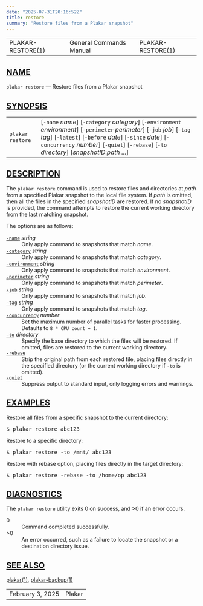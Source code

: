 ```yaml
---
date: "2025-07-31T20:16:52Z"
title: restore
summary: "Restore files from a Plakar snapshot"
---
```

<table class="head">
  <tr>
    <td class="head-ltitle">PLAKAR-RESTORE(1)</td>
    <td class="head-vol">General Commands Manual</td>
    <td class="head-rtitle">PLAKAR-RESTORE(1)</td>
  </tr>
</table>
<div class="manual-text">
<section class="Sh">
<h1 class="Sh" id="NAME"><a class="permalink" href="#NAME">NAME</a></h1>
<p class="Pp"><code class="Nm">plakar restore</code> &#x2014;
    <span class="Nd">Restore files from a Plakar snapshot</span></p>
</section>
<section class="Sh">
<h1 class="Sh" id="SYNOPSIS"><a class="permalink" href="#SYNOPSIS">SYNOPSIS</a></h1>
<table class="Nm">
  <tr>
    <td><code class="Nm">plakar restore</code></td>
    <td>[<code class="Fl">-name</code> <var class="Ar">name</var>]
      [<code class="Fl">-category</code> <var class="Ar">category</var>]
      [<code class="Fl">-environment</code> <var class="Ar">environment</var>]
      [<code class="Fl">-perimeter</code> <var class="Ar">perimeter</var>]
      [<code class="Fl">-job</code> <var class="Ar">job</var>]
      [<code class="Fl">-tag</code> <var class="Ar">tag</var>]
      [<code class="Fl">-latest</code>] [<code class="Fl">-before</code>
      <var class="Ar">date</var>] [<code class="Fl">-since</code>
      <var class="Ar">date</var>] [<code class="Fl">-concurrency</code>
      <var class="Ar">number</var>] [<code class="Fl">-quiet</code>]
      [<code class="Fl">-rebase</code>] [<code class="Fl">-to</code>
      <var class="Ar">directory</var>]
      [<var class="Ar">snapshotID</var>:<var class="Ar">path ...</var>]</td>
  </tr>
</table>
</section>
<section class="Sh">
<h1 class="Sh" id="DESCRIPTION"><a class="permalink" href="#DESCRIPTION">DESCRIPTION</a></h1>
<p class="Pp">The <code class="Nm">plakar restore</code> command is used to
    restore files and directories at <var class="Ar">path</var> from a specified
    Plakar snapshot to the local file system. If <var class="Ar">path</var> is
    omitted, then all the files in the specified
    <var class="Ar">snapshotID</var> are restored. If no
    <var class="Ar">snapshotID</var> is provided, the command attempts to
    restore the current working directory from the last matching snapshot.</p>
<p class="Pp">The options are as follows:</p>
<dl class="Bl-tag">
  <dt id="name"><a class="permalink" href="#name"><code class="Fl">-name</code></a>
    <var class="Ar">string</var></dt>
  <dd>Only apply command to snapshots that match
    <var class="Ar">name</var>.</dd>
  <dt id="category"><a class="permalink" href="#category"><code class="Fl">-category</code></a>
    <var class="Ar">string</var></dt>
  <dd>Only apply command to snapshots that match
    <var class="Ar">category</var>.</dd>
  <dt id="environment"><a class="permalink" href="#environment"><code class="Fl">-environment</code></a>
    <var class="Ar">string</var></dt>
  <dd>Only apply command to snapshots that match
      <var class="Ar">environment</var>.</dd>
  <dt id="perimeter"><a class="permalink" href="#perimeter"><code class="Fl">-perimeter</code></a>
    <var class="Ar">string</var></dt>
  <dd>Only apply command to snapshots that match
      <var class="Ar">perimeter</var>.</dd>
  <dt id="job"><a class="permalink" href="#job"><code class="Fl">-job</code></a>
    <var class="Ar">string</var></dt>
  <dd>Only apply command to snapshots that match <var class="Ar">job</var>.</dd>
  <dt id="tag"><a class="permalink" href="#tag"><code class="Fl">-tag</code></a>
    <var class="Ar">string</var></dt>
  <dd>Only apply command to snapshots that match <var class="Ar">tag</var>.</dd>
  <dt id="concurrency"><a class="permalink" href="#concurrency"><code class="Fl">-concurrency</code></a>
    <var class="Ar">number</var></dt>
  <dd>Set the maximum number of parallel tasks for faster processing. Defaults
      to <code class="Dv">8 * CPU count + 1</code>.</dd>
  <dt id="to"><a class="permalink" href="#to"><code class="Fl">-to</code></a>
    <var class="Ar">directory</var></dt>
  <dd>Specify the base directory to which the files will be restored. If
      omitted, files are restored to the current working directory.</dd>
  <dt id="rebase"><a class="permalink" href="#rebase"><code class="Fl">-rebase</code></a></dt>
  <dd>Strip the original path from each restored file, placing files directly in
      the specified directory (or the current working directory if
      <code class="Fl">-to</code> is omitted).</dd>
  <dt id="quiet"><a class="permalink" href="#quiet"><code class="Fl">-quiet</code></a></dt>
  <dd>Suppress output to standard input, only logging errors and warnings.</dd>
</dl>
</section>
<section class="Sh">
<h1 class="Sh" id="EXAMPLES"><a class="permalink" href="#EXAMPLES">EXAMPLES</a></h1>
<p class="Pp">Restore all files from a specific snapshot to the current
    directory:</p>
<div class="Bd Pp Bd-indent Li">
<pre>$ plakar restore abc123</pre>
</div>
<p class="Pp">Restore to a specific directory:</p>
<div class="Bd Pp Bd-indent Li">
<pre>$ plakar restore -to /mnt/ abc123</pre>
</div>
<p class="Pp">Restore with rebase option, placing files directly in the target
    directory:</p>
<div class="Bd Pp Bd-indent Li">
<pre>$ plakar restore -rebase -to /home/op abc123</pre>
</div>
</section>
<section class="Sh">
<h1 class="Sh" id="DIAGNOSTICS"><a class="permalink" href="#DIAGNOSTICS">DIAGNOSTICS</a></h1>
<p class="Pp">The <code class="Nm">plakar restore</code> utility exits&#x00A0;0
    on success, and&#x00A0;&gt;0 if an error occurs.</p>
<dl class="Bl-tag">
  <dt>0</dt>
  <dd>Command completed successfully.</dd>
  <dt>&gt;0</dt>
  <dd>An error occurred, such as a failure to locate the snapshot or a
      destination directory issue.</dd>
</dl>
</section>
<section class="Sh">
<h1 class="Sh" id="SEE_ALSO"><a class="permalink" href="#SEE_ALSO">SEE
  ALSO</a></h1>
<p class="Pp"><a class="Xr" href="../plakar/">plakar(1)</a>,
    <a class="Xr" href="../plakar-backup/">plakar-backup(1)</a></p>
</section>
</div>
<table class="foot">
  <tr>
    <td class="foot-date">February 3, 2025</td>
    <td class="foot-os">Plakar</td>
  </tr>
</table>
